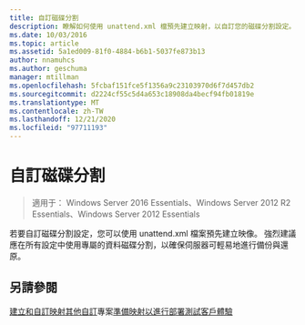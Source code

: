 ```yaml
---
title: 自訂磁碟分割
description: 瞭解如何使用 unattend.xml 檔預先建立映射，以自訂您的磁碟分割設定。
ms.date: 10/03/2016
ms.topic: article
ms.assetid: 5a1ed009-81f0-4884-b6b1-5037fe873b13
author: nnamuhcs
ms.author: geschuma
manager: mtillman
ms.openlocfilehash: 5fcbaf151fce5f1356a9c23103970d6f7d457db2
ms.sourcegitcommit: d2224cf55c5d4a653c18908da4becf94fb01819e
ms.translationtype: MT
ms.contentlocale: zh-TW
ms.lasthandoff: 12/21/2020
ms.locfileid: "97711193"
---
```

# <a name="customize-disk-partitions"></a>自訂磁碟分割

>適用于： Windows Server 2016 Essentials、Windows Server 2012 R2 Essentials、Windows Server 2012 Essentials

若要自訂磁碟分割設定，您可以使用 unattend.xml 檔案預先建立映像。 強烈建議應在所有設定中使用專屬的資料磁碟分割，以確保伺服器可輕易地進行備份與還原。

## <a name="see-also"></a>另請參閱
 [建立和自訂映射](Creating-and-Customizing-the-Image.md)[其他自訂](Additional-Customizations.md)專案[準備映射以進行部署](Preparing-the-Image-for-Deployment.md)[測試客戶體驗](Testing-the-Customer-Experience.md)
